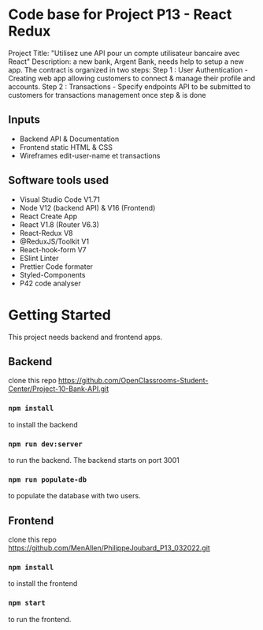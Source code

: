 # Code base for Project P13 - React Redux
Project Title: "Utilisez une API pour un compte utilisateur bancaire avec React"
Description: a new bank, Argent Bank, needs help to setup a new app. The contract is organized in two steps:
Step 1 : User Authentication - Creating web app allowing customers to connect & manage their profile and accounts.
Step 2 : Transactions - Specify endpoints API to be submitted to customers for transactions management once step & is done

## Inputs
 - Backend API & Documentation
 - Frontend static HTML & CSS
 - Wireframes edit-user-name et transactions

## Software tools used
 - Visual Studio Code V1.71
 - Node V12 (backend API) & V16 (Frontend)
 - React Create App
 - React V1.8 (Router V6.3)
 - React-Redux V8
 - @ReduxJS/Toolkit V1
 - React-hook-form V7
 - ESlint Linter
 - Prettier Code formater
 - Styled-Components
 - P42 code analyser


# Getting Started

This project needs backend and frontend apps.

## Backend
clone this repo https://github.com/OpenClassrooms-Student-Center/Project-10-Bank-API.git
### `npm install` 
to install the backend
### `npm run dev:server`
to run the backend. The backend starts on port 3001
### `npm run populate-db`
to populate the database with two users.

## Frontend
clone this repo https://github.com/MenAllen/PhilippeJoubard_P13_032022.git
### `npm install`
to install the frontend
### `npm start`
to run the frontend.